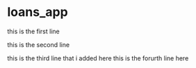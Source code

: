 # loans_app

this is the first line 

this is the second line

this is the third line that i added here
this is the forurth line here
